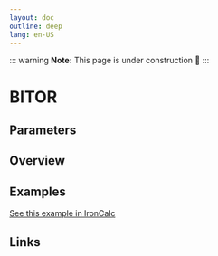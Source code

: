 ```yaml
---
layout: doc
outline: deep
lang: en-US
---
```


::: warning
**Note:** This page is under construction 🚧
:::

# BITOR

## Parameters

## Overview

## Examples

[See this example in IronCalc](https://app.ironcalc.com/?filename=bitor)

## Links
